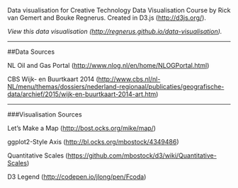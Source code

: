 Data visualisation for Creative Technology Data Visualisation Course by Rick van Gemert and Bouke Regnerus. Created in D3.js (http://d3js.org/).


*View this data visualisation (http://regnerus.github.io/data-visualisation).*

---

##Data Sources

NL Oil and Gas Portal (http://www.nlog.nl/en/home/NLOGPortal.html)

CBS Wijk- en Buurtkaart 2014 (http://www.cbs.nl/nl-NL/menu/themas/dossiers/nederland-regionaal/publicaties/geografische-data/archief/2015/wijk-en-buurtkaart-2014-art.htm)

---

###Visualisation Sources

Let’s Make a Map (http://bost.ocks.org/mike/map/) 

ggplot2-Style Axis (http://bl.ocks.org/mbostock/4349486)

Quantitative Scales (https://github.com/mbostock/d3/wiki/Quantitative-Scales)

D3 Legend (http://codepen.io/jlong/pen/Fcoda)
